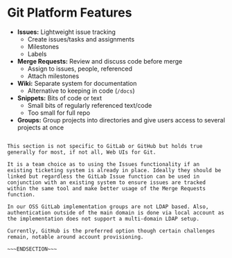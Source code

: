 <!SLIDE bullet small transition=fade>

# Git Platform Features

* **Issues:** Lightweight issue tracking
  - Create issues/tasks and assignments
  - Milestones
  - Labels
* **Merge Requests:** Review and discuss code before merge
  - Assign to issues, people, referenced
  - Attach milestones
* **Wiki:** Separate system for documentation
  - Alternative to keeping in code (`/docs`)
* **Snippets:** Bits of code or text
  - Small bits of regularly referenced text/code
  - Too small for full repo
* **Groups:** Group projects into directories and give users access to several projects at once


~~~SECTION:notes~~~

This section is not specific to GitLab or GitHub but holds true generally for most, if not all, Web UIs for Git.

It is a team choice as to using the Issues functionality if an existing ticketing system is already in place. Ideally they should be linked but regardless the GitLab Issue function can be used in conjunction with an existing system to ensure issues are tracked within the same tool and make better usage of the Merge Requests function.

In our OSS GitLab implementation groups are not LDAP based. Also, authentication outside of the main domain is done via local account as the implementation does not support a multi-domain LDAP setup.

Currently, GitHub is the preferred option though certain challenges remain, notable around account provisioning.

~~~ENDSECTION~~~
